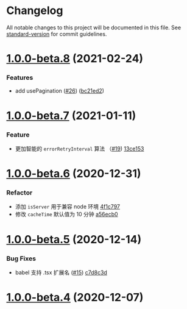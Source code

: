 # Changelog

All notable changes to this project will be documented in this file. See [standard-version](https://github.com/conventional-changelog/standard-version) for commit guidelines.

# [1.0.0-beta.8](https://github.com/attojs/vue-request/compare/v1.0.0-beta.7...v1.0.0-beta.8) (2021-02-24)

### Features

- add usePagination ([#26](https://github.com/attojs/vue-request/issues/26)) ([bc21ed2](https://github.com/attojs/vue-request/commit/bc21ed2f42ce2307a69a758de9b741fb18dd0a6c))

# [1.0.0-beta.7](https://github.com/AttoJS/vue-request/compare/v1.0.0-beta.6...v1.0.0-beta.7) (2021-01-11)

### Feature

- 更加智能的 `errorRetryInterval` 算法 （[#19](https://github.com/AttoJS/vue-request/pull/19)) [13ce153](https://github.com/AttoJS/vue-request/commit/13ce153f5eaafab8d9ffdfac5ec771f35142df23)

# [1.0.0-beta.6](https://github.com/attojs/vue-request/compare/v1.0.0-beta.5...v1.0.0-beta.6) (2020-12-31)

### Refactor

- 添加 `isServer` 用于兼容 node 环境 [4f1c797](https://github.com/AttoJS/vue-request/commit/4f1c7971bed7eb45c68a1d9ae89a2134a29cd7aa)
- 修改 `cacheTime` 默认值为 10 分钟 [a56ecb0](https://github.com/AttoJS/vue-request/commit/a56ecb012dea93996bf61a2bc4228cd7a7f98a42)

# [1.0.0-beta.5](https://github.com/attojs/vue-request/compare/v1.0.0-beta.4...v1.0.0-beta.5) (2020-12-14)

### Bug Fixes

- babel 支持 .tsx 扩展名 ([#15](https://github.com/AttoJS/vue-request/issues/15)) [c7d8c3d](https://github.com/AttoJS/vue-request/commit/c7d8c3de463dc50c3b81f2347467a4b98b22ab80)

# [1.0.0-beta.4](https://github.com/attojs/vue-request/compare/v1.0.0-beta.3...v1.0.0-beta.4) (2020-12-07)
